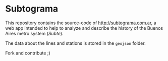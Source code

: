 Subtograma
==========

This repository contains the source-code of http://subtograma.com.ar,
a web app intended to help to analyze and describe the history of the Buenos Aires metro system (*Subte*).

The data about the lines and stations is stored in the `geojson` folder.

Fork and contribute ;)
